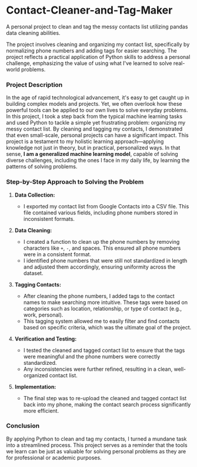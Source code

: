 # Contact-Cleaner-and-Tag-Maker
A personal project to clean and tag the messy contacts list utilizing pandas data cleaning abilities.

The project involves cleaning and organizing my contact list, specifically by normalizing phone numbers and adding tags for easier searching. The project reflects a practical application of Python skills to address a personal challenge, emphasizing the value of using what I've learned to solve real-world problems.

### Project Description
In the age of rapid technological advancement, it's easy to get caught up in building complex models and projects. Yet, we often overlook how these powerful tools can be applied to our own lives to solve everyday problems. In this project, I took a step back from the typical machine learning tasks and used Python to tackle a simple yet frustrating problem: organizing my messy contact list. By cleaning and tagging my contacts, I demonstrated that even small-scale, personal projects can have a significant impact. This project is a testament to my holistic learning approach—applying knowledge not just in theory, but in practical, personalized ways. In that sense, **I am a generalized machine learning model**, capable of solving diverse challenges, including the ones I face in my daily life, by learning the patterns of solving problems.

### Step-by-Step Approach to Solving the Problem

1. **Data Collection:**
   - I exported my contact list from Google Contacts into a CSV file. This file contained various fields, including phone numbers stored in inconsistent formats.

2. **Data Cleaning:**
     - I created a function to clean up the phone numbers by removing characters like `+`, `-`, and spaces. This ensured all phone numbers were in a consistent format.
     - I identified phone numbers that were still not standardized in length and adjusted them accordingly, ensuring uniformity across the dataset.

3. **Tagging Contacts:**
   - After cleaning the phone numbers, I added tags to the contact names to make searching more intuitive. These tags were based on categories such as location, relationship, or type of contact (e.g., work, personal).
   - This tagging system allowed me to easily filter and find contacts based on specific criteria, which was the ultimate goal of the project.

4. **Verification and Testing:**
   - I tested the cleaned and tagged contact list to ensure that the tags were meaningful and the phone numbers were correctly standardized.
   - Any inconsistencies were further refined, resulting in a clean, well-organized contact list.

5. **Implementation:**
   - The final step was to re-upload the cleaned and tagged contact list back into my phone, making the contact search process significantly more efficient.

### Conclusion

By applying Python to clean and tag my contacts, I turned a mundane task into a streamlined process. This project serves as a reminder that the tools we learn can be just as valuable for solving personal problems as they are for professional or academic purposes.
